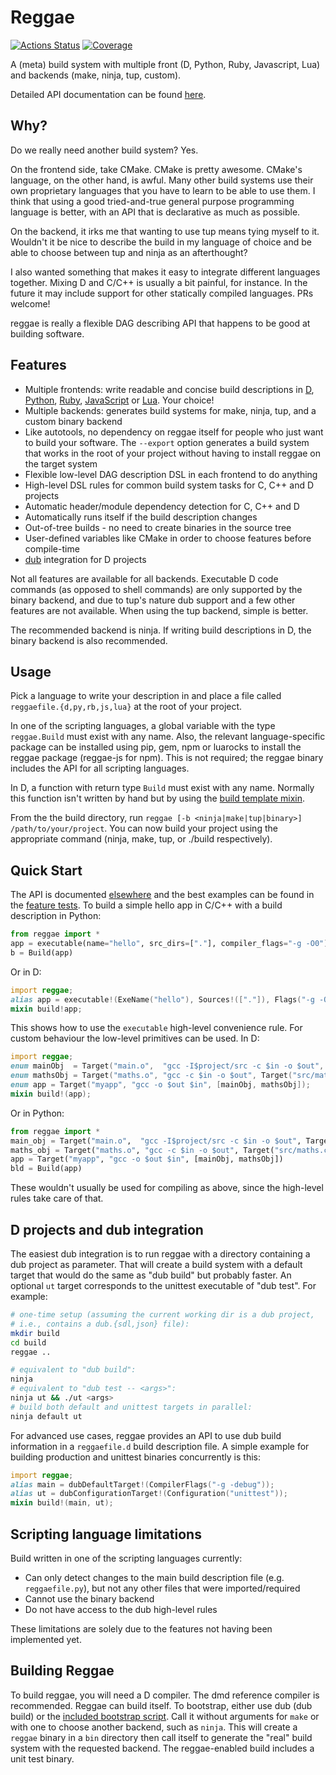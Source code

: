 Reggae
=======
[![Actions Status](https://github.com/atilaneves/reggae/workflows/CI/badge.svg)](https://github.com/atilaneves/reggae/actions)
[![Coverage](https://codecov.io/gh/atilaneves/reggae/branch/master/graph/badge.svg)](https://codecov.io/gh/atilaneves/reggae)

A (meta) build system with multiple front (D, Python, Ruby,
Javascript, Lua) and backends (make, ninja, tup, custom).

Detailed API documentation can be found [here](doc/README.md).

Why?
----

Do we really need another build system? Yes.

On the frontend side, take CMake. CMake is pretty awesome. CMake's
language, on the other hand, is awful.  Many other build systems use
their own proprietary languages that you have to learn to be able to
use them. I think that using a good tried-and-true general purpose
programming language is better, with an API that is declarative as
much as possible.

On the backend, it irks me that wanting to use tup means tying myself
to it. Wouldn't it be nice to describe the build in my language of
choice and be able to choose between tup and ninja as an afterthought?

I also wanted something that makes it easy to integrate different
languages together.  Mixing D and C/C++ is usually a bit painful, for
instance. In the future it may include support for other statically
compiled languages. PRs welcome!

reggae is really a flexible DAG describing API that happens to be good
at building software.

Features
--------
* Multiple frontends: write readable and concise build descriptions in
[D](http://dlang.org/),
[Python](https://github.com/atilaneves/reggae-python),
[Ruby](https://github.com/atilaneves/reggae-ruby),
[JavaScript](https://github.com/atilaneves/reggae-js)
or [Lua](https://github.com/atilaneves/reggae-lua). Your choice!
* Multiple backends: generates build systems for make, ninja, tup, and a custom binary backend
* Like autotools, no dependency on reggae itself for people who just want to build your software.
The `--export` option generates a build system that works in the root of your project without
having to install reggae on the target system
* Flexible low-level DAG description DSL in each frontend to do anything
* High-level DSL rules for common build system tasks for C, C++ and D projects
* Automatic header/module dependency detection for C, C++ and D
* Automatically runs itself if the build description changes
* Out-of-tree builds - no need to create binaries in the source tree
* User-defined variables like CMake in order to choose features before compile-time
* [dub](http://code.dlang.org/about) integration for D projects

Not all features are available for all backends. Executable D code
commands (as opposed to shell commands) are only supported by the
binary backend, and due to tup's nature dub support and a few other
features are not available. When using the tup backend, simple is
better.

The recommended backend is ninja. If writing build descriptions in D,
the binary backend is also recommended.

Usage
-----

Pick a language to write your description in and place a file called
`reggaefile.{d,py,rb,js,lua}` at the root of your project.

In one of the scripting languages, a global variable with the type
`reggae.Build` must exist with any name. Also, the relevant
language-specific package can be installed using pip, gem, npm or
luarocks to install the reggae package (reggae-js for npm). This is
not required; the reggae binary includes the API for all scripting
languages.

In D, a function with return type `Build` must exist with any name.
Normally this function isn't written by hand but by using the
[build template mixin](payload/reggae/build.d).

From the the build directory, run `reggae [-b <ninja|make|tup|binary>]
/path/to/your/project`. You can now build your project using the
appropriate command (ninja, make, tup, or ./build respectively).

Quick Start
---------------------------------

The API is documented [elsewhere](doc/README.md) and the best examples
can be found in the [feature tests](features). To build a simple hello
app in C/C++ with a build description in Python:

```python
from reggae import *
app = executable(name="hello", src_dirs=["."], compiler_flags="-g -O0")
b = Build(app)
```

Or in D:

```d
import reggae;
alias app = executable!(ExeName("hello"), Sources!(["."]), Flags("-g -O"));
mixin build!app;
```

This shows how to use the `executable` high-level convenience rule. For custom behaviour
the low-level primitives can be used. In D:

```d
import reggae;
enum mainObj  = Target("main.o",  "gcc -I$project/src -c $in -o $out", Target("src/main.c"));
enum mathsObj = Target("maths.o", "gcc -c $in -o $out", Target("src/maths.c"));
enum app = Target("myapp", "gcc -o $out $in", [mainObj, mathsObj]);
mixin build!(app);
```

Or in Python:

```python
from reggae import *
main_obj = Target("main.o",  "gcc -I$project/src -c $in -o $out", Target("src/main.c"))
maths_obj = Target("maths.o", "gcc -c $in -o $out", Target("src/maths.c"))
app = Target("myapp", "gcc -o $out $in", [mainObj, mathsObj])
bld = Build(app)
```

These wouldn't usually be used for compiling as above, since the high-level rules take care of that.

D projects and dub integration
---------------

The easiest dub integration is to run reggae with a directory
containing a dub project as parameter. That will create a build system
with a default target that would do the same as "dub build" but probably
faster. An optional `ut` target corresponds to the unittest executable of
"dub test". For example:

```bash
# one-time setup (assuming the current working dir is a dub project,
# i.e., contains a dub.{sdl,json} file):
mkdir build
cd build
reggae ..

# equivalent to "dub build":
ninja
# equivalent to "dub test -- <args>":
ninja ut && ./ut <args>
# build both default and unittest targets in parallel:
ninja default ut
```

For advanced use cases, reggae provides an API to use dub build information
in a `reggaefile.d` build description file. A simple example for building
production and unittest binaries concurrently is this:

```d
import reggae;
alias main = dubDefaultTarget!(CompilerFlags("-g -debug"));
alias ut = dubConfigurationTarget!(Configuration("unittest"));
mixin build!(main, ut);
```

Scripting language limitations
------------------------------
Build written in one of the scripting languages currently:

* Can only detect changes to the main build description file (e.g. `reggaefile.py`),
but not any other files that were imported/required
* Cannot use the binary backend
* Do not have access to the dub high-level rules

These limitations are solely due to the features not having been implemented yet.


Building Reggae
---------------

To build reggae, you will need a D compiler. The dmd reference
compiler is recommended.  Reggae can build itself. To bootstrap,
either use dub (dub build) or the
[included bootstrap script](bootstrap.sh).  Call it without arguments
for `make` or with one to choose another backend, such as
`ninja`. This will create a `reggae` binary in a `bin` directory then
call itself to generate the "real" build system with the requested
backend. The reggae-enabled build includes a unit test binary.
